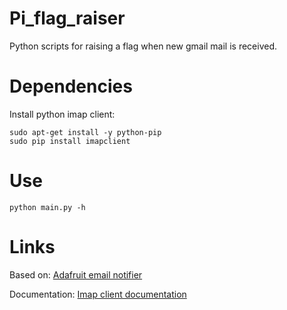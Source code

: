 # Pi_flag_raiser
Python scripts for raising a flag when new gmail mail is received.

# Dependencies
Install python imap client:
```
sudo apt-get install -y python-pip
sudo pip install imapclient
```

# Use
```
python main.py -h
```

# Links
Based on:
[Adafruit email notifier](https://learn.adafruit.com/raspberry-pi-e-mail-notifier-using-leds/overview)

Documentation:
[Imap client documentation](https://imapclient.readthedocs.org/en/stable/)

